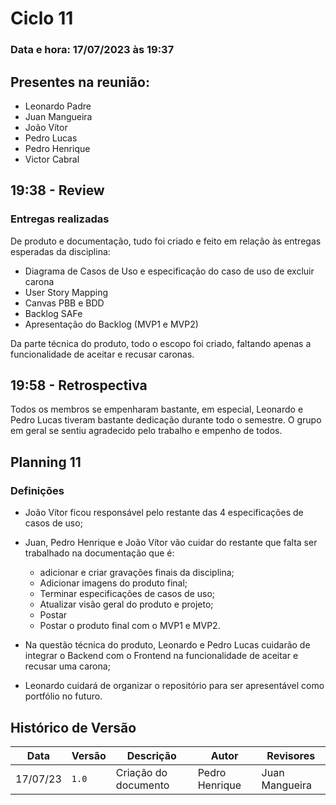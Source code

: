 # Ciclo 11

### Data e hora: 17/07/2023 às 19:37

## Presentes na reunião:

- Leonardo Padre
- Juan Mangueira
- João Vítor
- Pedro Lucas
- Pedro Henrique
- Victor Cabral

## 19:38 - Review

### Entregas realizadas

De produto e documentação, tudo foi criado e feito em relação às entregas esperadas da disciplina:
* Diagrama de Casos de Uso e especificação do caso de uso de excluir carona
* User Story Mapping
* Canvas PBB e BDD
* Backlog SAFe
* Apresentação do Backlog (MVP1 e MVP2)



Da parte técnica do produto, todo o escopo foi criado, faltando apenas a funcionalidade de aceitar e recusar caronas.


## 19:58 - Retrospectiva
Todos os membros se empenharam bastante, em especial, Leonardo e Pedro Lucas tiveram bastante dedicação durante todo o semestre. O grupo em geral se sentiu agradecido pelo trabalho e empenho de todos.


## Planning 11

### Definições

* João Vítor ficou responsável pelo restante das 4 especificações de casos de uso;
* Juan, Pedro Henrique e João Vítor vão cuidar do restante que falta ser trabalhado na documentação que é:

	* adicionar e criar gravações finais da disciplina;
	* Adicionar imagens do produto final;
	* Terminar especificações de casos de uso;
	* Atualizar visão geral do produto e projeto;
	* Postar
	* Postar o produto final com o MVP1 e MVP2.

* Na questão técnica do produto, Leonardo e Pedro Lucas cuidarão de integrar o Backend com o Frontend na funcionalidade de aceitar e recusar uma carona;
* Leonardo cuidará de organizar o repositório para ser apresentável como portfólio no futuro.


## Histórico de Versão

Data | Versão | Descrição | Autor | Revisores
---- | ------ | --------- | ----- | ---------
17/07/23 | `1.0` | Criação do documento | Pedro Henrique | Juan Mangueira
